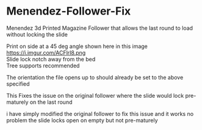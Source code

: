 # Menendez-Follower-Fix
Menendez 3d Printed Magazine Follower that allows the last round to load without locking the slide

Print on side at a 45 deg angle shown here in this image https://i.imgur.com/ACFlrI8.png  
Slide lock notch away from the bed  
Tree supports recommended 

The orientation the file opens up to should already be set to the above specified

This Fixes the issue on the original follower where the slide would lock pre-maturely on the last round

i have simply modified the original follower to fix this issue and it works no problem the slide locks open on empty but not pre-maturely
